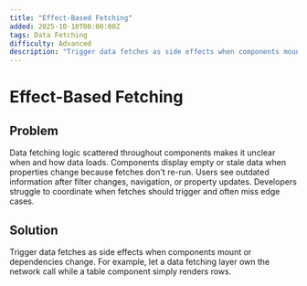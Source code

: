 ```yaml
---
title: "Effect-Based Fetching"
added: 2025-10-10T00:00:00Z
tags: Data Fetching
difficulty: Advanced
description: "Trigger data fetches as side effects when components mount or dependencies change."
---
```

# Effect-Based Fetching

## Problem

Data fetching logic scattered throughout components makes it unclear when and how data loads. Components display empty or stale data when properties change because fetches don't re-run. Users see outdated information after filter changes, navigation, or property updates. Developers struggle to coordinate when fetches should trigger and often miss edge cases.

## Solution

Trigger data fetches as side effects when components mount or dependencies change. For example, let a data fetching layer own the network call while a table component simply renders rows.
